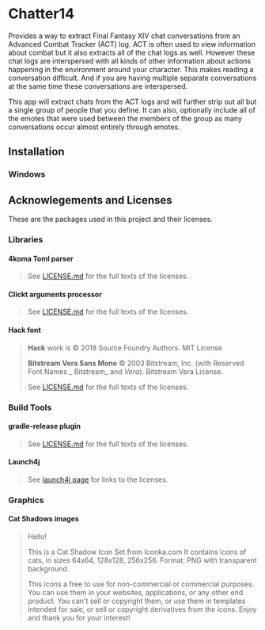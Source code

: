 # Chatter14

Provides a way to extract Final Fantasy XIV chat conversations from an Advanced Combat
Tracker (ACT) log. ACT is often used to view information about combat but it also extracts
all of the chat logs as well. However these chat logs are interspersed with all kinds of
other information about actions happening in the environment around your character. This
makes reading a conversation difficult. And if you are having multiple separate
conversations at the same time these conversations are interspersed.

This app will extract chats from the ACT logs and will further strip out all but a single
group of people that you define. It can also, optionally include all of the emotes that
were used between the members of the group as many conversations occur almost entirely
through emotes.

## Installation

### Windows

## Acknowlegements and Licenses

These are the packages used in this project and their licenses.

### Libraries

#### 4koma Toml parser

> See [LICENSE.md](https://github.com/valderman/4koma/blob/main/LICENSE) for the full
> texts of the licenses.

#### Clickt arguments processor

> See [LICENSE.md](https://github.com/ajalt/clikt/blob/master/LICENSE.txt) for the full
> texts of the licenses.

#### Hack font

> **Hack** work is &copy; 2018 Source Foundry Authors. MIT License
>
> **Bitstream Vera Sans Mono** &copy; 2003 Bitstream, Inc. (with Reserved Font Names _
> Bitstream_ and _Vera_). Bitstream Vera License.
>
> See [LICENSE.md](https://github.com/source-foundry/Hack/blob/master/LICENSE.md) for the
> full texts of the licenses.

### Build Tools

#### gradle-release plugin

> See [LICENSE.md](https://github.com/researchgate/gradle-release/blob/main/LICENSE) for
> the full texts of the licenses.

#### Launch4j

> See [launch4j page](http://launch4j.sourceforge.net/index.html) for links to the
> licenses.

### Graphics

#### Cat Shadows images

> Hello!
>
> This is a Cat Shadow Icon Set from Iconka.com
> It contains icons of cats, in sizes 64x64, 128x128, 256x256.
> Format: PNG with transparent background.
>
> This icons a free to use for non-commercial or commercial purposes.
> You can use them in your websites, applications, or any other end product.
> You can't sell or copyright them, or use them in templates intended for sale, or sell or
> copyright derivatives from the icons.
> Enjoy and thank you for your interest!

